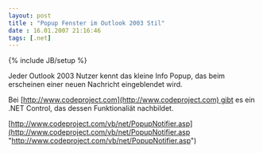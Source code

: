 ```yaml
---
layout: post
title : "Popup Fenster im Outlook 2003 Stil"
date : 16.01.2007 21:16:46
tags: [.net]
---
```

{% include JB/setup %}

Jeder Outlook 2003 Nutzer kennt das kleine Info Popup, das beim erscheinen einer neuen Nachricht eingeblendet wird.

Bei [http://www.codeproject.com](http://www.codeproject.com) gibt es ein .NET Control, das dessen Funktionaliät nachbildet.

[http://www.codeproject.com/vb/net/PopupNotifier.asp](http://www.codeproject.com/vb/net/PopupNotifier.asp "http://www.codeproject.com/vb/net/PopupNotifier.asp")
